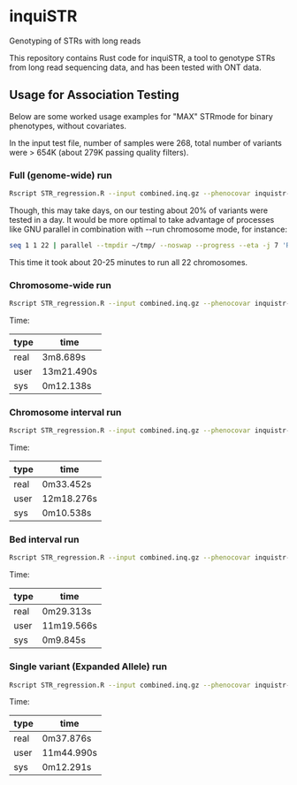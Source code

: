# inquiSTR

Genotyping of STRs with long reads

This repository contains Rust code for inquiSTR, a tool to genotype STRs from long read sequencing data, and has been tested with ONT data.

## Usage for Association Testing

Below are some worked usage examples for "MAX" STRmode for binary phenotypes, without covariates.

In the input test file, number of samples were 268, total number of variants were > 654K (about 279K passing quality filters).

### Full (genome-wide) run  

```bash
Rscript STR_regression.R --input combined.inq.gz --phenocovar inquistr-samples.tsv --phenotype group --run full --out full_genome_wide_testResults.tsv --STRmode MAX --outcometype binary --binaryOrder CON,aFTLD-U
```

Though, this may take days, on our testing about 20% of variants were tested in a day. It would be more optimal to take advantage of processes like GNU parallel in combination with --run chromosome mode, for instance:

```bash
seq 1 1 22 | parallel --tmpdir ~/tmp/ --noswap --progress --eta -j 7 'Rscript STR_regression.R --input combined.inq.gz --phenocovar inquistr-samples.tsv --phenotype group --run chromosome --chr chr{} --out chr{}.genome_wide_testResults.tsv --STRmode MAX --outcometype binary --binaryOrder CON,aFTLD-U'
```

This time it took about 20-25 minutes to run all 22 chromosomes.

### Chromosome-wide run  

```bash
Rscript STR_regression.R --input combined.inq.gz --phenocovar inquistr-samples.tsv --phenotype group --run chromosome --chr chr15 --out chr15_testResults.tsv --STRmode MAX --outcometype binary --binaryOrder CON,aFTLD-U'
```

Time:

| type | time       |
|------|------------|
| real | 3m8.689s   |
| user | 13m21.490s |
| sys  | 0m12.138s  |

### Chromosome interval run

```bash
Rscript STR_regression.R --input combined.inq.gz --phenocovar inquistr-samples.tsv --phenotype group --run chr_interval --chr chr15 --chr_begin 34419410 --chr_end 34419465 --out chr15_34419410_34419465_testResults.tsv --STRmode MAX --outcometype binary --binaryOrder CON,aFTLD-U
```

Time:

| type | time       |
|------|------------|
| real | 0m33.452s  |
| user | 12m18.276s |
| sys  | 0m10.538s  |

### Bed interval run

```bash
Rscript STR_regression.R --input combined.inq.gz --phenocovar inquistr-samples.tsv --phenotype group --run bed_interval --bed chr15_roi.bed --out bed_chr15_roi_testResults.tsv --STRmode MAX --outcometype binary --binaryOrder CON,aFTLD-U
```

Time:

| type | time       |
|------|------------|
| real | 0m29.313s  |
| user | 11m19.566s |
| sys  | 0m9.845s   |

### Single variant (Expanded Allele) run

```bash
Rscript STR_regression.R --input combined.inq.gz --phenocovar inquistr-samples.tsv --phenotype group --run single_variant --single_variant chr15_34419414_34419461 --expandedAllele 201 --out singleVariant_chr15_34419414_34419461_expandedAllele201_testResults.tsv --STRmode MAX --outcometype binary --binaryOrder CON,aFTLD-U
```

Time:

| type | time       |
|------|------------|
| real | 0m37.876s  |
| user | 11m44.990s |
| sys  | 0m12.291s  |
